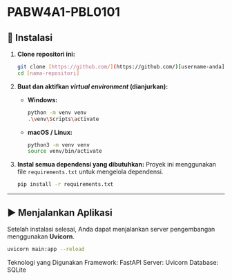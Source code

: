 # PABW4A1-PBL0101

## 🚀 Instalasi
1.  **Clone repositori ini:**
    ```bash
    git clone [https://github.com/](https://github.com/)[username-anda]/[nama-repositori].git
    cd [nama-repositori]
    ```

2.  **Buat dan aktifkan _virtual environment_ (dianjurkan):**
    * **Windows:**
        ```bash
        python -m venv venv
        .\venv\Scripts\activate
        ```
    * **macOS / Linux:**
        ```bash
        python3 -m venv venv
        source venv/bin/activate
        ```

3.  **Instal semua dependensi yang dibutuhkan:**
    Proyek ini menggunakan file `requirements.txt` untuk mengelola dependensi.
    ```bash
    pip install -r requirements.txt
    ```

---

## ▶️ Menjalankan Aplikasi

Setelah instalasi selesai, Anda dapat menjalankan server pengembangan menggunakan **Uvicorn**.

```bash
uvicorn main:app --reload
```

Teknologi yang Digunakan
Framework: FastAPI
Server: Uvicorn
Database: SQLite
